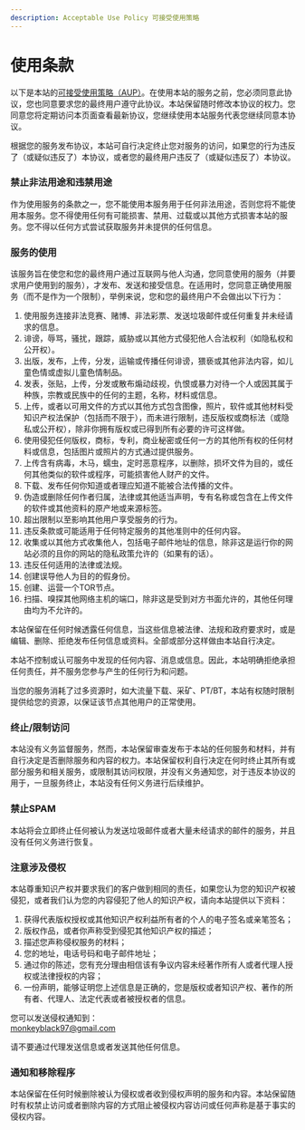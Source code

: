 ```yaml
---
description: Acceptable Use Policy 可接受使用策略
---
```


# 使用条款

 以下是本站的[可接受使用策略（AUP）](https://docs.hentaiworld.cc/rule/aup)。在使用本站的服务之前，您必须同意此协议，您也同意要求您的最终用户遵守此协议。本站保留随时修改本协议的权力。您同意您将定期访问本页面查看最新协议，您继续使用本站服务代表您继续同意本协议。   
  
根据您的服务发布协议，本站可自行决定终止您对服务的访问，如果您的行为违反了（或疑似违反了）本协议，或者您的最终用户违反了（或疑似违反了）本协议。

### 禁止非法用途和违禁用途

作为使用服务的条款之一，您不能使用本服务用于任何非法用途，否则您将不能使用本服务。您不得使用任何有可能损害、禁用、过载或以其他方式损害本站的服务。您不得以任何方式尝试获取服务并未提供的任何信息。

### 服务的使用

该服务旨在使您和您的最终用户通过互联网与他人沟通，您同意使用的服务（并要求用户使用到的服务），才发布、发送和接受信息。在适用时，您同意正确使用服务（而不是作为一个限制），举例来说，您和您的最终用户不会做出以下行为： 

1.  使用服务连接非法竞赛、赌博、非法彩票、发送垃圾邮件或任何重复并未经请求的信息。
2.  诽谤，辱骂，骚扰，跟踪，威胁或以其他方式侵犯他人合法权利（如隐私权和公开权）。
3.  出版，发布，上传，分发，运输或传播任何诽谤，猥亵或其他非法内容，如儿童色情或虚拟儿童色情制品。
4.  发表，张贴，上传，分发或散布煽动歧视，仇恨或暴力对待一个人或因其属于种族，宗教或民族中的任何的主题，名称，材料或信息。
5.  上传，或者以可用文件的方式以其他方式包含图像，照片，软件或其他材料受知识产权法保护（包括而不限于），而未进行限制，违反版权或商标法（或隐私或公开权），除非你拥有版权或已得到所有必要的许可这样做。
6.  使用侵犯任何版权，商标，专利，商业秘密或任何一方的其他所有权的任何材料或信息，包括图片或照片的方式通过提供服务。
7.  上传含有病毒，木马，蠕虫，定时恶意程序，以删除，损坏文件为目的，或任何其他类似的软件或程序，可能损害他人财产的文件。
8.  下载、发布任何你知道或者理应知道不能被合法传播的文件。
9.  伪造或删除任何作者归属，法律或其他适当声明，专有名称或包含在上传文件的软件或其他资料的原产地或来源标签。
10.  超出限制以至影响其他用户享受服务的行为。
11.  违反条款或可能适用于任何特定服务的其他准则中的任何内容。
12.  收集或以其他方式收集他人，包括电子邮件地址的信息，除非这是运行你的网站必须的且你的网站的隐私政策允许的（如果有的话）。
13.  违反任何适用的法律或法规。
14.  创建误导他人为目的的假身份。
15.  创建、运营一个TOR节点。
16.  扫描、嗅探其他网络主机的端口，除非这是受到对方书面允许的，其他任何理由均为不允许的。

本站保留在任何时候透露任何信息，当这些信息被法律、法规和政府要求时，或是编辑、删除、拒绝发布任何信息或资料。全部或部分这样做由本站自行决定。   
  
本站不控制或认可服务中发现的任何内容、消息或信息。因此，本站明确拒绝承担任何责任，并不服务您参与产生的任何行为和问题。   
  
当您的服务消耗了过多资源时，如大流量下载、采矿、PT/BT，本站有权随时限制提供给您的资源，以保证该节点其他用户的正常使用。

### 终止/限制访问

本站没有义务监督服务，然而，本站保留审查发布于本站的任何服务和材料，并有自行决定是否删除服务和内容的权力。本站保留权利自行决定在何时终止其所有或部分服务和相关服务，或限制其访问权限，并没有义务通知您，对于违反本协议的用于，一旦服务终止，本站没有任何义务进行后续维护。

### 禁止SPAM

本站将会立即终止任何被认为发送垃圾邮件或者大量未经请求的邮件的服务，并且没有任何义务进行恢复。

### 注意涉及侵权

本站尊重知识产权并要求我们的客户做到相同的责任，如果您认为您的知识产权被侵犯，或者我们认为您的内容侵犯了他人的知识产权，请向本站提供以下资料： 

1.  获得代表版权授权或其他知识产权利益所有者的个人的电子签名或亲笔签名；
2.  版权作品，或者你声称受到侵犯其他知识产权的描述；
3.  描述您声称侵权服务的材料；
4.  您的地址，电话号码和电子邮件地址；
5.  通过你的陈述，您有充分理由相信该有争议内容未经著作所有人或者代理人授权或法律授权的内容；
6.  一份声明，能够证明您上述信息是正确的，您是版权或者知识产权、著作的所有者、代理人、法定代表或者被授权者的信息。

您可以发送侵权通知到：   
monkeyblack97@gmail.com  
  
请不要通过代理发送信息或者发送其他任何信息。 

### 通知和移除程序

本站保留在任何时候删除被认为侵权或者收到侵权声明的服务和内容。本站保留随时有权禁止访问或者删除内容的方式阻止被侵权内容访问或任何声称是基于事实的侵权内容。 

